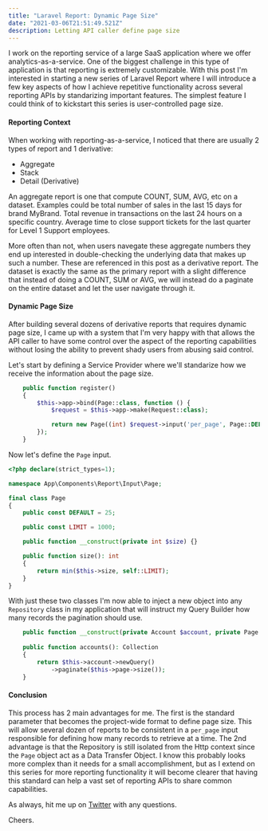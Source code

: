 ```yaml
---
title: "Laravel Report: Dynamic Page Size"
date: "2021-03-06T21:51:49.521Z"
description: Letting API caller define page size
---
```


I work on the reporting service of a large SaaS application
where we offer analytics-as-a-service. One of the biggest
challenge in this type of application is that reporting
is extremely customizable. With this post I'm interested
in starting a new series of Laravel Report where I will
introduce a few key aspects of how I achieve repetitive
functionality across several reporting APIs by standarizing
important features. The simplest feature I could think
of to kickstart this series is user-controlled page size.

#### Reporting Context

When working with reporting-as-a-service, I noticed that
there are usually 2 types of report and 1 derivative:

- Aggregate
- Stack
- Detail (Derivative)

An aggregate report is one that compute COUNT, SUM, AVG, etc
on a dataset. Examples could be total number of sales in the last
15 days for brand MyBrand. Total revenue in transactions on 
the last 24 hours on a specific country. Average time to close
support tickets for the last quarter for Level 1 Support
employees.

More often than not, when users navegate these aggregate
numbers they end up interested in double-checking the
underlying data that makes up such a number. These are
referenced in this post as a derivative report. The dataset
is exactly the same as the primary report with a slight
difference that instead of doing a COUNT, SUM or AVG, we will
instead do a paginate on the entire dataset and let the user
navigate through it.

#### Dynamic Page Size

After building several dozens of derivative reports that
requires dynamic page size, I came up with a system
that I'm very happy with that allows the API caller
to have some control over the aspect of the reporting
capabilities without losing the ability to prevent
shady users from abusing said control.

Let's start by defining a Service Provider where we'll
standarize how we receive the information about the
page size.

```php
    public function register()
    {
        $this->app->bind(Page::class, function () {
            $request = $this->app->make(Request::class);

            return new Page((int) $request->input('per_page', Page::DEFAULT));
        });
    } 
```

Now let's define the `Page` input.

```php
<?php declare(strict_types=1);

namespace App\Components\Report\Input\Page;

final class Page
{
    public const DEFAULT = 25;

    public const LIMIT = 1000;

    public function __construct(private int $size) {}

    public function size(): int
    {
        return min($this->size, self::LIMIT);
    }
}
```

With just these two classes I'm now able to inject a new
object into any `Repository` class in my application that
will instruct my Query Builder how many records the pagination
should use.

```php
    public function __construct(private Account $account, private Page $page) {}
    
    public function accounts(): Collection
    {
        return $this->account->newQuery()
            ->paginate($this->page->size());
    }
```

#### Conclusion

This process has 2 main advantages for me. The first is
the standard parameter that becomes the project-wide format
to define page size. This will allow several dozen of 
reports to be consistent in a `per_page` input responsible
for defining how many records to retrieve at a time.
The 2nd advantage is that the Repository is still isolated
from the Http context since the `Page` object act as a
Data Transfer Object.
I know this probably looks more complex than it needs
for a small accomplishment, but as I extend on this series
for more reporting functionality it will become clearer
that having this standard can help a vast set of reporting
APIs to share common capabilities.

As always, hit me up on [Twitter](https://twitter.com/deleugyn) with any
questions. 

Cheers.